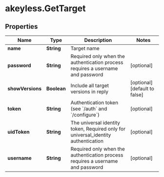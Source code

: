 # akeyless.GetTarget

## Properties

Name | Type | Description | Notes
------------ | ------------- | ------------- | -------------
**name** | **String** | Target name | 
**password** | **String** | Required only when the authentication process requires a username and password | [optional] 
**showVersions** | **Boolean** | Include all target versions in reply | [optional] [default to false]
**token** | **String** | Authentication token (see &#x60;/auth&#x60; and &#x60;/configure&#x60;) | [optional] 
**uidToken** | **String** | The universal identity token, Required only for universal_identity authentication | [optional] 
**username** | **String** | Required only when the authentication process requires a username and password | [optional] 


